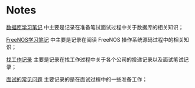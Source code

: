 # Notes
[数据库学习笔记](数据库学习笔记) 中主要是记录在准备笔试面试过程中关于数据库的相关知识；

[FreeNOS学习笔记](FreeNOS学习笔记) 中主要是记录在阅读 FreeNOS 操作系统源码过程中的相关知识；

[找工作记录](找工作记录.md) 主要是记录在找工作过程中关于各个公司的投递记录以及面试笔试记录；

[面试的常见问题](面试的常见问题.md) 主要记录的是在面试过程中的一些准备工作；